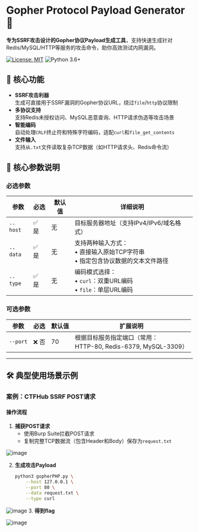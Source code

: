 # Gopher Protocol Payload Generator 🔌

**专为SSRF攻击设计的Gopher协议Payload生成工具**，支持快速生成针对Redis/MySQL/HTTP等服务的攻击命令，助你高效测试内网漏洞。

[![License: MIT](https://img.shields.io/badge/License-MIT-yellow.svg)](https://opensource.org/licenses/MIT)
![Python 3.6+](https://img.shields.io/badge/Python-3.6%2B-blue.svg)

## 🚀 核心功能

- **SSRF攻击利器**  
  生成可直接用于SSRF漏洞的Gopher协议URL，绕过`file`/`http`协议限制
- **多协议支持**  
  支持Redis未授权访问、MySQL恶意查询、HTTP请求伪造等攻击场景
- **智能编码**  
  自动处理`CRLF`终止符和特殊字符编码，适配`curl`和`file_get_contents`
- **文件输入**  
  支持从`.txt`文件读取复杂TCP数据（如HTTP请求头、Redis命令流）

## 📌 核心参数说明

### 必选参数
| 参数       | 必选   | 默认值 | 详细说明                                                                 |
|------------|--------|--------|--------------------------------------------------------------------------|
| `--host`   | ✅ 是  | 无     | 目标服务器地址（支持IPv4/IPv6/域名格式）                                 |
| `--data`   | ✅ 是  | 无     | 支持两种输入方式：<br>• 直接输入原始TCP字符串<br>• 指定包含协议数据的文本文件路径 |
| `--type`   | ✅ 是  | 无     | 编码模式选择：<br>• `curl`：双重URL编码<br>• `file`：单层URL编码          |

### 可选参数
| 参数       | 必选   | 默认值 | 扩展说明                                                                 |
|------------|--------|--------|--------------------------------------------------------------------------|
| `--port`   | ❌ 否  | 70     | 根据目标服务指定端口（常用：<br>HTTP-80, Redis-6379, MySQL-3309）        |

---

## 🛠️ 典型使用场景示例

### 案例：CTFHub SSRF POST请求
#### 操作流程
1. **捕获POST请求**
   - 使用Burp Suite拦截POST请求
   - 复制完整TCP数据流（包含Header和Body）保存为`request.txt`
     
![image](https://github.com/user-attachments/assets/614dbfcc-19b4-4c31-9d4e-9f22d6f7d4de)

2. **生成攻击Payload**
   ```bash
   python3 gopherPHP.py \
       --host 127.0.0.1 \
       --port 80 \
       --data request.txt \
       --type curl
   ```

![image](https://github.com/user-attachments/assets/e6a75581-3ce6-490c-a508-b99d3c4a1eee)
3. **得到flag**
   
![image](https://github.com/user-attachments/assets/56ed43cd-5476-4c33-b180-0aa33d0472ec)
